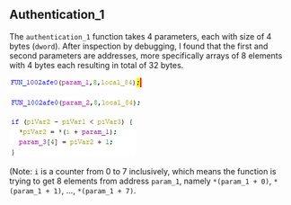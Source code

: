 ## Authentication_1

The `authentication_1` function takes 4 parameters, each with size of 4 bytes (`dword`).
After inspection by debugging, I found that the first and second parameters are addresses, 
more specifically arrays of 8 elements with 4 bytes each resulting in total of 32 bytes. 

![Caller to read `param_1` address](img/snippet_param1_read_addr_caller.png)

![Caller to read `param_2` address](img/snippet_param2_read_addr_caller.png)

![Code snippet inside `FUN_1002afe0`](img/snippet_param1_read_addr.png)

(Note: `i` is a counter from 0 to 7 inclusively, which means the function is trying to get
8 elements from address `param_1`, namely `*(param_1 + 0)`, `*(param_1 + 1)`, ..., `*(param_1 + 7)`.

